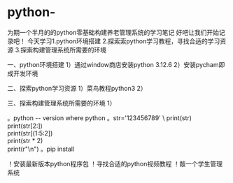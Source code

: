 # python-
为期一个半月的的python零基础构建养老管理系统的学习笔记
好吧让我们开始记录吧！
今天学习1.python环境搭建
2.探索索python学习教程，寻找合适的学习资源
3.探索构建管理系统所需要的环境

一、python环境搭建
1）通过window商店安装python 3.12.6
2）安装pycham即成开发环境

二、探索python学习资源
1）菜鸟教程python3
2）

三、探索构建管理系统所需要的环境
1）

。python -- version
where python
。str='123456789' \ 
print(str) \
print(str[2:]) \
print(str[(1:5:2]) \
print(str * 2) \
print(r"\n")
。pip install 

！安装最新版本python程序包
！寻找合适的python视频教程
！敲一个学生管理系统
